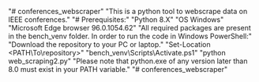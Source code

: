 "# conferences_webscraper"
"This is a python tool to webscrape data on IEEE conferences."
"# Prerequisites:"
"Python 8.X"
"OS Windows"
"Microsoft Edge browser 96.0.1054.62"
"All required packages are present in the bench_venv folder. In order to run the code in Windows PowerShell:"
"Download the repository to your PC or laptop."
"Set-Location <PATH\To\repository\>"
"bench_venv\Scripts\Activate.ps1"
"python web_scraping2.py"
"Please note that python.exe of any version later than 8.0 must exist in your PATH variable."
"# conferences_webscraper" 

